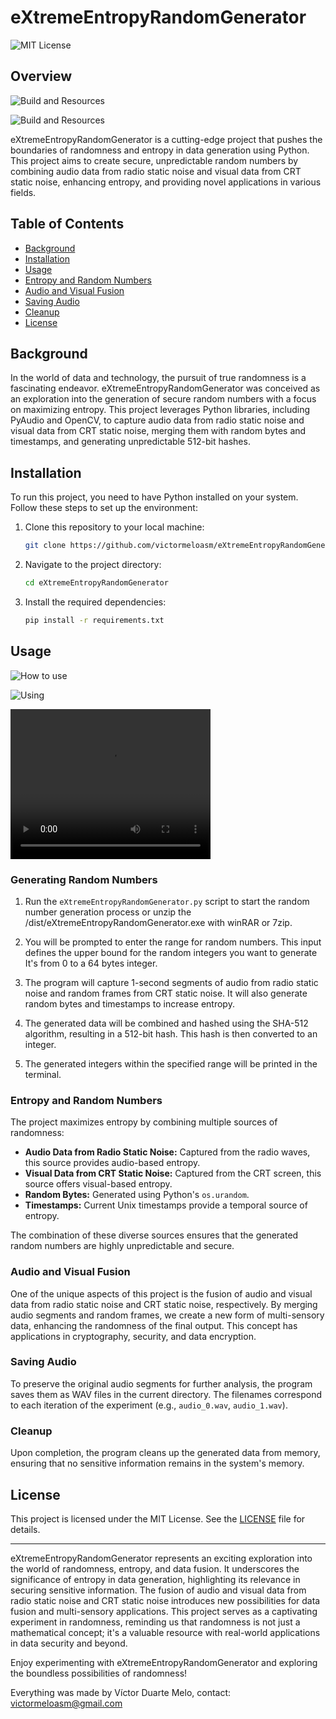 # eXtremeEntropyRandomGenerator

![MIT License](https://img.shields.io/badge/license-MIT-blue.svg)

## Overview

![Build and Resources](Image1.jpg)

![Build and Resources](Image2.jpg)


eXtremeEntropyRandomGenerator is a cutting-edge project that pushes the boundaries of randomness and entropy in data generation using Python. This project aims to create secure, unpredictable random numbers by combining audio data from radio static noise and visual data from CRT static noise, enhancing entropy, and providing novel applications in various fields.

## Table of Contents

- [Background](#background)
- [Installation](#installation)
- [Usage](#usage)
- [Entropy and Random Numbers](#entropy-and-random-numbers)
- [Audio and Visual Fusion](#audio-and-visual-fusion)
- [Saving Audio](#saving-audio)
- [Cleanup](#cleanup)
- [License](#license)

## Background

In the world of data and technology, the pursuit of true randomness is a fascinating endeavor. eXtremeEntropyRandomGenerator was conceived as an exploration into the generation of secure random numbers with a focus on maximizing entropy. This project leverages Python libraries, including PyAudio and OpenCV, to capture audio data from radio static noise and visual data from CRT static noise, merging them with random bytes and timestamps, and generating unpredictable 512-bit hashes.

## Installation

To run this project, you need to have Python installed on your system. Follow these steps to set up the environment:

1. Clone this repository to your local machine:

   ```bash
   git clone https://github.com/victormeloasm/eXtremeEntropyRandomGenerator.git
   ```

2. Navigate to the project directory:

   ```bash
   cd eXtremeEntropyRandomGenerator
   ```

3. Install the required dependencies:

   ```bash
   pip install -r requirements.txt
   ```

## Usage

![How to use](Screenshot.png)

![Using](Generator.png)

<video width="320" height="240" controls>
  <source src="video_filename.mp4" type="video/mp4">
  Your browser does not support the video tag.
</video>


### Generating Random Numbers

1. Run the `eXtremeEntropyRandomGenerator.py` script to start the random number generation process or unzip the /dist/eXtremeEntropyRandomGenerator.exe with winRAR or 7zip.

2. You will be prompted to enter the range for random numbers. This input defines the upper bound for the random integers you want to generate It's from 0 to a 64 bytes integer.

3. The program will capture 1-second segments of audio from radio static noise and random frames from CRT static noise. It will also generate random bytes and timestamps to increase entropy.

4. The generated data will be combined and hashed using the SHA-512 algorithm, resulting in a 512-bit hash. This hash is then converted to an integer.

5. The generated integers within the specified range will be printed in the terminal.

### Entropy and Random Numbers

The project maximizes entropy by combining multiple sources of randomness:

- **Audio Data from Radio Static Noise:** Captured from the radio waves, this source provides audio-based entropy.
- **Visual Data from CRT Static Noise:** Captured from the CRT screen, this source offers visual-based entropy.
- **Random Bytes:** Generated using Python's `os.urandom`.
- **Timestamps:** Current Unix timestamps provide a temporal source of entropy.

The combination of these diverse sources ensures that the generated random numbers are highly unpredictable and secure.

### Audio and Visual Fusion

One of the unique aspects of this project is the fusion of audio and visual data from radio static noise and CRT static noise, respectively. By merging audio segments and random frames, we create a new form of multi-sensory data, enhancing the randomness of the final output. This concept has applications in cryptography, security, and data encryption.

### Saving Audio

To preserve the original audio segments for further analysis, the program saves them as WAV files in the current directory. The filenames correspond to each iteration of the experiment (e.g., `audio_0.wav`, `audio_1.wav`).

### Cleanup

Upon completion, the program cleans up the generated data from memory, ensuring that no sensitive information remains in the system's memory.

## License

This project is licensed under the MIT License. See the [LICENSE](LICENSE) file for details.

---

eXtremeEntropyRandomGenerator represents an exciting exploration into the world of randomness, entropy, and data fusion. It underscores the significance of entropy in data generation, highlighting its relevance in securing sensitive information. The fusion of audio and visual data from radio static noise and CRT static noise introduces new possibilities for data fusion and multi-sensory applications. This project serves as a captivating experiment in randomness, reminding us that randomness is not just a mathematical concept; it's a valuable resource with real-world applications in data security and beyond.

Enjoy experimenting with eXtremeEntropyRandomGenerator and exploring the boundless possibilities of randomness!


Everything was made by Víctor Duarte Melo, contact: victormeloasm@gmail.com
